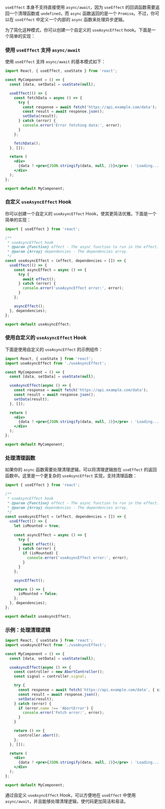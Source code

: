 `useEffect` 本身不支持直接使用 `async/await`，因为 `useEffect` 的回调函数需要返回一个清理函数或 `undefined`，而 `async` 函数返回的是一个 `Promise`。不过，你可以在 `useEffect` 中定义一个内部的 `async` 函数来处理异步逻辑。

为了简化这种模式，你可以创建一个自定义的 `useAsyncEffect` hook。下面是一个简单的实现：

### 使用 `useEffect` 支持 `async/await`

使用 `useEffect` 支持 `async/await` 的基本模式如下：

```jsx
import React, { useEffect, useState } from 'react';

const MyComponent = () => {
  const [data, setData] = useState(null);

  useEffect(() => {
    const fetchData = async () => {
      try {
        const response = await fetch('https://api.example.com/data');
        const result = await response.json();
        setData(result);
      } catch (error) {
        console.error('Error fetching data:', error);
      }
    };

    fetchData();
  }, []);

  return (
    <div>
      {data ? <pre>{JSON.stringify(data, null, 2)}</pre> : 'Loading...'}
    </div>
  );
};

export default MyComponent;
```

### 自定义 `useAsyncEffect` Hook

你可以创建一个自定义的 `useAsyncEffect` Hook，使其更简洁优雅。下面是一个简单的实现：

```jsx
import { useEffect } from 'react';

/**
 * useAsyncEffect hook
 * @param {Function} effect - The async function to run in the effect.
 * @param {Array} dependencies - The dependencies array.
 */
const useAsyncEffect = (effect, dependencies = []) => {
  useEffect(() => {
    const asyncEffect = async () => {
      try {
        await effect();
      } catch (error) {
        console.error('useAsyncEffect error:', error);
      }
    };

    asyncEffect();
  }, dependencies);
};

export default useAsyncEffect;
```

### 使用自定义的 `useAsyncEffect` Hook

下面是使用自定义的 `useAsyncEffect` 的示例组件：

```jsx
import React, { useState } from 'react';
import useAsyncEffect from './useAsyncEffect';

const MyComponent = () => {
  const [data, setData] = useState(null);

  useAsyncEffect(async () => {
    const response = await fetch('https://api.example.com/data');
    const result = await response.json();
    setData(result);
  }, []);

  return (
    <div>
      {data ? <pre>{JSON.stringify(data, null, 2)}</pre> : 'Loading...'}
    </div>
  );
};

export default MyComponent;
```

### 处理清理函数

如果你的 `async` 函数需要处理清理逻辑，可以将清理逻辑放在 `useEffect` 的返回函数中。这里是一个更复杂的 `useAsyncEffect` 实现，支持清理函数：

```jsx
import { useEffect } from 'react';

/**
 * useAsyncEffect hook
 * @param {Function} effect - The async function to run in the effect.
 * @param {Array} dependencies - The dependencies array.
 */
const useAsyncEffect = (effect, dependencies = []) => {
  useEffect(() => {
    let isMounted = true;
    
    const asyncEffect = async () => {
      try {
        await effect();
      } catch (error) {
        if (isMounted) {
          console.error('useAsyncEffect error:', error);
        }
      }
    };

    asyncEffect();

    return () => {
      isMounted = false;
    };
  }, dependencies);
};

export default useAsyncEffect;
```

### 示例：处理清理逻辑

```jsx
import React, { useState } from 'react';
import useAsyncEffect from './useAsyncEffect';

const MyComponent = () => {
  const [data, setData] = useState(null);

  useAsyncEffect(async () => {
    const controller = new AbortController();
    const signal = controller.signal;

    try {
      const response = await fetch('https://api.example.com/data', { signal });
      const result = await response.json();
      setData(result);
    } catch (error) {
      if (error.name !== 'AbortError') {
        console.error('Fetch error:', error);
      }
    }

    return () => {
      controller.abort();
    };
  }, []);

  return (
    <div>
      {data ? <pre>{JSON.stringify(data, null, 2)}</pre> : 'Loading...'}
    </div>
  );
};

export default MyComponent;
```

通过自定义 `useAsyncEffect` Hook，可以方便地在 `useEffect` 中使用 `async/await`，并且能够处理清理逻辑，使代码更加简洁和易读。